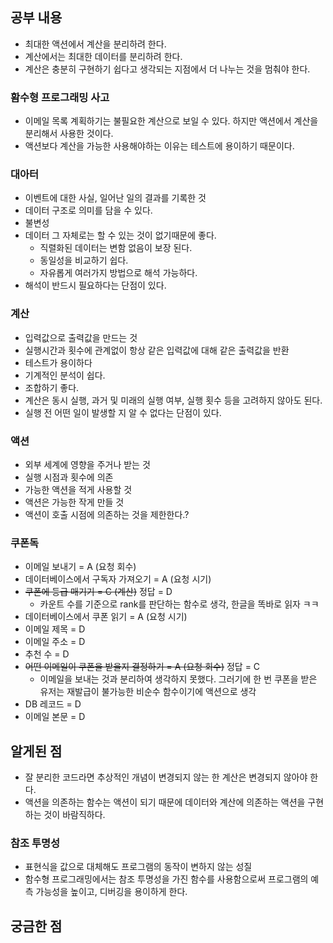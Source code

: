 ## 공부 내용

- 최대한 액션에서 계산을 분리하려 한다.
- 계산에서는 최대한 데이터를 분리하려 한다.
- 계산은 충분히 구현하기 쉽다고 생각되는 지점에서 더 나누는 것을 멈춰야 한다.

### 홤수형 프로그래밍 사고

- 이메일 목록 계획하기는 불필요한 계산으로 보일 수 있다. 하지만 액션에서 계산을 분리해서 사용한 것이다.
- 액션보다 계산을 가능한 사용해야하는 이유는 테스트에 용이하기 때문이다.

### 대아터

- 이벤트에 대한 사실, 일어난 일의 결과를 기록한 것
- 데이터 구조로 의미를 담을 수 있다.
- 불변성
- 데이터 그 자체로는 할 수 있는 것이 없기때문에 좋다.
  - 직렬화된 데이터는 변함 없음이 보장 된다.
  - 동일성을 비교하기 쉽다.
  - 자유롭게 여러가지 방법으로 해석 가능하다.
- 해석이 반드시 필요하다는 단점이 있다.

### 계산

- 입력값으로 출력값을 만드는 것
- 실행시간과 횟수에 관계없이 항상 같은 입력값에 대해 같은 출력값을 반환
- 테스트가 용이하다
- 기계적인 분석이 쉽다.
- 조합하기 좋다.
- 계산은 동시 실행, 과거 및 미래의 실행 여부, 실행 횟수 등을 고려하지 않아도 된다.
- 실행 전 어떤 일이 발생할 지 알 수 없다는 단점이 있다.

### 액션

- 외부 세계에 영향을 주거나 받는 것
- 실행 시점과 횟수에 의존
- 가능한 액션을 적게 사용할 것
- 액션은 가능한 작게 만들 것
- 액션이 호출 시점에 의존하는 것을 제한한다.?

### 쿠폰독

- 이메일 보내기 = A (요청 회수)
- 데이터베이스에서 구독자 가져오기 = A (요청 시기)
- ~~쿠폰에 등급 매기기 = C (계산)~~ 정답 = D
  - 카운트 수를 기준으로 rank를 판단하는 함수로 생각, 한글을 똑바로 읽자 ㅋㅋ
- 데이터베이스에서 쿠폰 읽기 = A (요청 시기)
- 이메일 제목 = D
- 이메일 주소 = D
- 추천 수 = D
- ~~어떤 이메일이 쿠폰을 받을지 결정하기 = A (요청 회수)~~ 정답 = C
  - 이메일을 보내는 것과 분리하여 생각하지 못했다. 그러기에 한 번 쿠폰을 받은 유저는 재발급이 불가능한 비순수 함수이기에 액션으로 생각
- DB 레코드 = D
- 이메일 본문 = D

## 알게된 점

- 잘 분리한 코드라면 추상적인 개념이 변경되지 않는 한 계산은 변경되지 않아야 한다.
- 액션을 의존하는 함수는 액션이 되기 때문에 데이터와 계산에 의존하는 액션을 구현하는 것이 바람직하다.

### 참조 투명성

- 표현식을 값으로 대체해도 프로그램의 동작이 변하지 않는 성질
- 함수형 프로그래밍에서는 참조 투명성을 가진 함수를 사용함으로써 프로그램의 예측 가능성을 높이고, 디버깅을 용이하게 한다.

## 궁금한 점
